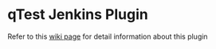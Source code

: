 # qTest Jenkins Plugin

Refer to this [wiki page](https://wiki.jenkins.io/display/JENKINS/qTest+for+Jenkins+by+Tricentis) for detail information about this plugin
